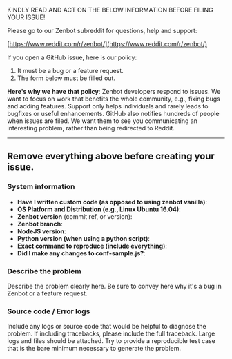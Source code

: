 KINDLY READ AND ACT ON THE BELOW INFORMATION BEFORE FILING YOUR ISSUE!

Please go to our Zenbot subreddit for questions, help and support:

[https://www.reddit.com/r/zenbot/](https://www.reddit.com/r/zenbot/)

If you open a GitHub issue, here is our policy:

1. It must be a bug or a feature request.
2. The form below must be filled out.

**Here's why we have that policy**: Zenbot developers respond to issues. We want to focus on work that benefits the whole community, e.g., fixing bugs and adding features. Support only helps individuals and rarely leads to bugfixes or useful enhancements. GitHub also notifies hundreds of people when issues are filed. We want them to see you communicating an interesting problem, rather than being redirected to Reddit.

------------------------
Remove everything above before creating your issue.
------------------------

### System information
- **Have I written custom code (as opposed to using zenbot vanilla)**:
- **OS Platform and Distribution (e.g., Linux Ubuntu 16.04)**:
- **Zenbot version** (commit ref, or version):
- **Zenbot branch**:
- **NodeJS version**:
- **Python version (when using a python script)**:
- **Exact command to reproduce (include everything)**:
- **Did I make any changes to conf-sample.js?**:

### Describe the problem
Describe the problem clearly here. Be sure to convey here why it's a bug in Zenbot or a feature request.

### Source code / Error logs
Include any logs or source code that would be helpful to diagnose the problem. If including tracebacks, please include the full traceback. Large logs and files should be attached. Try to provide a reproducible test case that is the bare minimum necessary to generate the problem.
